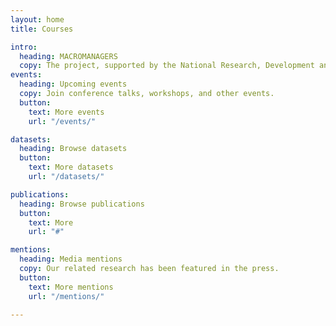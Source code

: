 ```yaml
---
layout: home
title: Courses

intro:
  heading: MACROMANAGERS
  copy: The project, supported by the National Research, Development and Innovation Office and the European Research Council, studies the role of management practices in economic development. 
events:
  heading: Upcoming events
  copy: Join conference talks, workshops, and other events.
  button:
    text: More events
    url: "/events/"

datasets:
  heading: Browse datasets
  button:
    text: More datasets
    url: "/datasets/"

publications:
  heading: Browse publications
  button:
    text: More
    url: "#"

mentions:
  heading: Media mentions
  copy: Our related research has been featured in the press.
  button:
    text: More mentions
    url: "/mentions/"

---
```


